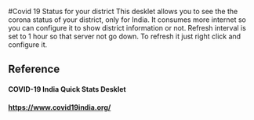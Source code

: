#Covid 19 Status for your district
This desklet allows you to see the the corona status of your district, only for India. It consumes more internet so you can configure it to show district information or not. Refresh interval is set to 1 hour so that server not go down. To refresh it just right click and configure it. 



Reference
---------
#### COVID-19 India Quick Stats Desklet
#### https://www.covid19india.org/

